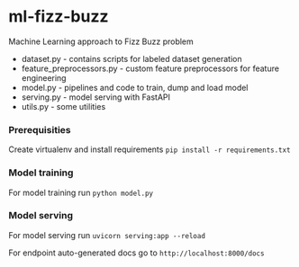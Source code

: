 # ml-fizz-buzz
Machine Learning approach to Fizz Buzz problem
- dataset.py - contains scripts for labeled dataset generation
- feature_preprocessors.py - custom feature preprocessors for feature engineering
- model.py - pipelines and code to train, dump and load model
- serving.py - model serving with FastAPI
- utils.py - some utilities
### Prerequisities
Create virtualenv and install requirements `pip install -r requirements.txt`
### Model training
For model training run `python model.py`
### Model serving
For model serving run `uvicorn serving:app --reload`

For endpoint auto-generated docs go to `http://localhost:8000/docs`

